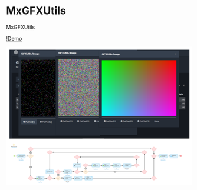 # MxGFXUtils
MxGFXUtils


[!Demo](https://mxgfxutils-sandbox.mxapps.io/)

[![Demo](https://raw.githubusercontent.com/skullquake/MxGFXUtils/master/res/screenshot.png)](https://mxgfxutils-sandbox.mxapps.io/)
